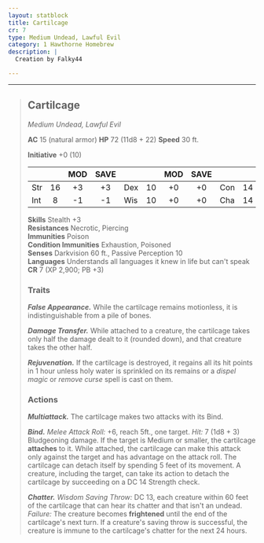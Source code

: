 ```yaml
---
layout: statblock
title: Cartilcage
cr: 7
type: Medium Undead, Lawful Evil
category: 1 Hawthorne Homebrew
description: | 
  Creation by Falky44

---
```


___
> ## Cartilcage
> *Medium Undead, Lawful Evil*
> 
> **AC** 15 (natural armor) **HP** 72 (11d8 + 22) **Speed** 30 ft.
> 
> **Initiative** +0 (10)
>
> | | | MOD | SAVE | | | MOD | SAVE | | | MOD | SAVE |
> |:--|:-:|:----:|:----:|:--|:-:|:----:|:----:|:--|:-:|:----:|:----:|
> |Str| 16| +3 | +3 |Dex| 10| +0 | +0 |Con| 14| +2 | +2 |
> |Int| 8| -1 | -1 |Wis| 10| +0 | +0 |Cha| 14| +2 | +2 |
>
> **Skills** Stealth +3  
> **Resistances** Necrotic, Piercing  
> **Immunities** Poison  
> **Condition Immunities** Exhaustion, Poisoned  
> **Senses** Darkvision 60 ft., Passive Perception 10  
> **Languages** Understands all languages it knew in life but can't speak  
> **CR** 7 (XP 2,900; PB +3)
>
> ### Traits
>
> ***False Appearance.*** While the cartilcage remains motionless, it is indistinguishable from a pile of bones.
>
> ***Damage Transfer.*** While attached to a creature, the cartilcage takes only half the damage dealt to it (rounded down), and that creature takes the other half.
>
> ***Rejuvenation.*** If the cartilcage is destroyed, it regains all its hit points in 1 hour unless holy water is sprinkled on its remains or a *dispel magic* or *remove curse* spell is cast on them.
>
> ### Actions
>
> ***Multiattack.*** The cartilcage makes two attacks with its Bind.
>
> ***Bind.*** *Melee Attack Roll:* +6, reach 5ft., one target. *Hit:* 7 (1d8 + 3) Bludgeoning damage. If the target is Medium or smaller, the cartilcage **attaches** to it. While attached, the cartilcage can make this attack only against the target and has advantage on the attack roll. The cartilcage can detach itself by spending 5 feet of its movement. A creature, including the target, can take its action to detach the cartilcage by succeeding on a DC 14 Strength check.
>
> ***Chatter.*** *Wisdom Saving Throw:* DC 13, each creature within 60 feet of the cartilcage that can hear its chatter and that isn't an undead. *Failure:* The creature becomes **frightened** until the end of the cartilcage's next turn. If a creature's saving throw is successful, the creature is immune to the cartilcage's chatter for the next 24 hours.
